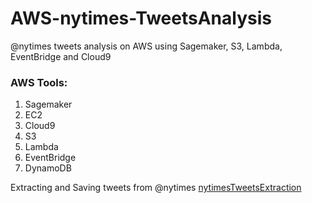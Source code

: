 # AWS-nytimes-TweetsAnalysis
@nytimes tweets analysis on AWS using Sagemaker, S3, Lambda, EventBridge and Cloud9<br>

### AWS Tools:
 1. Sagemaker
 2. EC2
 3. Cloud9
 4. S3
 5. Lambda
 6. EventBridge
 7. DynamoDB
 
Extracting and Saving tweets from @nytimes [nytimesTweetsExtraction](nytimesTweetExtraction.ipynb)
